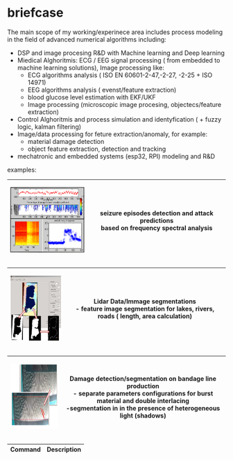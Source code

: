 # briefcase
The main scope of my working/experinece area includes process modeling in the field of advanced numerical algorithms including:
* DSP and image procesing R&D with Machine learning and Deep learning
* Miedical Alghoritmis: ECG / EEG signal processing  ( from embedded to machine learning solutions), Image processing like:
  * ECG algorithms analysis ( ISO EN 60601-2-47,-2-27, -2-25 + ISO 14971) 
  * EEG algorithms analysis ( evenst/feature extraction)
  *  blood glucose level estimation  with EKF/UKF 
  * Image processing (microscopic image procesing, objectecs/feature extraction) 
* Control Alghoritmis and process simulation and identyfication ( + fuzzy logic, kalman filtering)
* Image/data processing for feture extraction/anomaly, for example:
  * material damage detection
  * object feature extraction, detection and tracking 
* mechatronic and embedded systems (esp32, RPI) modeling and R&D  
 
  


examples:

| <p align="center"> <img src="https://github.com/2dof/briefcase/blob/main/drawnings/edf1.png" width="200" height="150" /> | seizure episodes detection and attack predictions <br /> based on frequency spectral analysis |
| --- | --- |

 
 |<p align="center"> <img src="https://github.com/2dof/briefcase/blob/main/drawnings/lidar.png" width="200" height="150" /> | Lidar Data/Immage segmentations <br /> - feature image segmentation for lakes, rivers, roads ( length, area calculation)  |
| --- | --- |
 
 
  | <p align="center"> <img src="https://github.com/2dof/briefcase/blob/main/drawnings/material_damage.png" width="200" height="150" /> | Damage detection/segmentation on bandage line production <br /> - separate parameters configurations for burst material and double interlacing <br /> -segmentation in in the presence of heterogeneous light (shadows) |
| --- | --- |
 
   | Command | Description |
| --- | --- |
 
